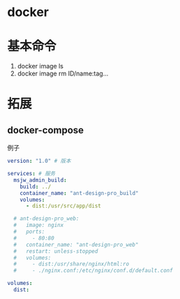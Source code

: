 # docker

# 基本命令

1. docker image ls
2. docker image rm ID/name:tag...


# 拓展

## docker-compose

例子
```yaml
version: "1.0" # 版本

services: # 服务
  msjw_admin_build:
    build: ../
    container_name: "ant-design-pro_build"
    volumes:
      - dist:/usr/src/app/dist

  # ant-design-pro_web:
  #   image: nginx
  #   ports:
  #     - 80:80
  #   container_name: "ant-design-pro_web"
  #   restart: unless-stopped
  #   volumes:
  #     - dist:/usr/share/nginx/html:ro
  #     - ./nginx.conf:/etc/nginx/conf.d/default.conf

volumes:
  dist:
```
